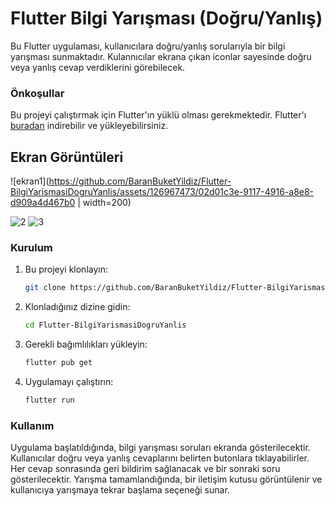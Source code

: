 # Flutter Bilgi Yarışması (Doğru/Yanlış)

Bu Flutter uygulaması, kullanıcılara doğru/yanlış sorularıyla bir bilgi yarışması sunmaktadır. Kulannıcılar ekrana çıkan iconlar sayesinde doğru veya yanlış cevap verdiklerini görebilecek.

### Önkoşullar

Bu projeyi çalıştırmak için Flutter'ın yüklü olması gerekmektedir. Flutter'ı [buradan](https://flutter.dev) indirebilir ve yükleyebilirsiniz.

## Ekran Görüntüleri

![ekran1](https://github.com/BaranBuketYildiz/Flutter-BilgiYarismasiDogruYanlis/assets/126967473/02d01c3e-9117-4916-a8e8-d909a4d467b0  | width=200)

![2](https://github.com/BaranBuketYildiz/Flutter-BilgiYarismasiDogruYanlis/assets/126967473/8c641235-5d73-4b79-a521-903638620d99)
![3](https://github.com/BaranBuketYildiz/Flutter-BilgiYarismasiDogruYanlis/assets/126967473/a672f8c1-0f54-4d73-a528-c5f301f315c6)


### Kurulum

1. Bu projeyi klonlayın:

   ```bash
   git clone https://github.com/BaranBuketYildiz/Flutter-BilgiYarismasiDogruYanlis.git
   
2. Klonladığınız dizine gidin:

   ```bash
   cd Flutter-BilgiYarismasiDogruYanlis

3. Gerekli bağımlılıkları yükleyin:

   ```bash
   flutter pub get

4. Uygulamayı çalıştırın:

   ```bash
   flutter run

### Kullanım
Uygulama başlatıldığında, bilgi yarışması soruları ekranda gösterilecektir. Kullanıcılar doğru veya yanlış cevaplarını belirten butonlara tıklayabilirler. Her cevap sonrasında geri bildirim sağlanacak ve bir sonraki soru gösterilecektir. Yarışma tamamlandığında, bir iletişim kutusu görüntülenir ve kullanıcıya yarışmaya tekrar başlama seçeneği sunar.
   
   
